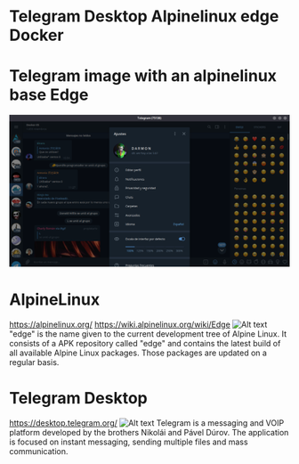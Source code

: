 # Telegram Desktop Alpinelinux edge Docker 

# Telegram image with an alpinelinux base Edge
![Alt text]( https://raw.githubusercontent.com/darmon77/dmtelegram/master/telegram.png?raw=true "Telegram-desktop")
# AlpineLinux 
https://alpinelinux.org/ https://wiki.alpinelinux.org/wiki/Edge
![Alt text](https://brianchristner.io/content/images/size/w2000/2016/02/docker_plus_alpine.jpg?raw=true "alpinelinux") 
"edge" is the name given to the current development tree of Alpine Linux. It consists of a APK repository called "edge" and contains the latest build of all available Alpine Linux packages. Those packages are updated on a regular basis.
# Telegram Desktop
https://desktop.telegram.org/ 
![Alt text](https://i.blogs.es/3571e7/telegram/1366_521.jpg?raw=true "Telegram")
Telegram is a messaging and VOIP platform developed by the brothers Nikolái and Pável Dúrov. The application is focused on instant messaging, sending multiple files and mass communication.
 
